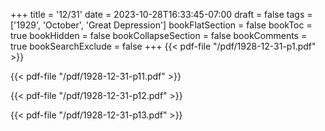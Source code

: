 +++
title = '12/31'
date = 2023-10-28T16:33:45-07:00
draft = false
tags = ['1929', 'October', 'Great Depression']
bookFlatSection = false
bookToc = true
bookHidden = false
bookCollapseSection = false
bookComments = true
bookSearchExclude = false
+++
{{< pdf-file "/pdf/1928-12-31-p1.pdf" >}}

{{< pdf-file "/pdf/1928-12-31-p11.pdf" >}}

{{< pdf-file "/pdf/1928-12-31-p12.pdf" >}}

{{< pdf-file "/pdf/1928-12-31-p13.pdf" >}}
